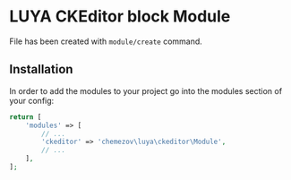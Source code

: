 # LUYA CKEditor block Module

File has been created with `module/create` command. 

## Installation

In order to add the modules to your project go into the modules section of your config:

```php
return [
    'modules' => [
        // ...
        'ckeditor' => 'chemezov\luya\ckeditor\Module',
        // ...
    ],
];
```
